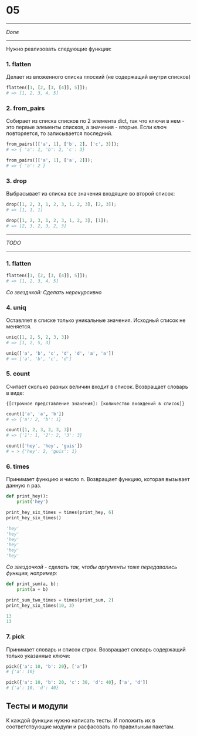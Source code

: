 # 05
******
*Done*
******

Нужно реализовать следующие функции:

### 1. flatten
Делает из вложенного списка плоский (не содержащий внутри списков)

```python
flatten([1, [2, [3, [4]], 5]]);
# => [1, 2, 3, 4, 5]
```

### 2. from_pairs

Собирает из списка списков по 2 элемента dict, так что ключи в нем - это первые элементы списков, а значения - вторые. Если ключ повторяется, то записывается последний.

```python
from_pairs([['a', 1], ['b', 2], ['c', 3]]);
# => { 'a': 1, 'b': 2, 'c': 3}

from_pairs([['a', 1], ['a', 2]]);
# => { 'a': 2 }
```

### 3. drop

Выбрасывает из списка все значения входящие во второй список:

```python
drop([1, 2, 3, 1, 2, 3, 1, 2, 3], [2, 3]);
# => [1, 1, 1]

drop([1, 2, 3, 1, 2, 3, 1, 2, 3], [1]);
# => [2, 3, 2, 3, 2, 3]
```

******
*TODO*
******

### 1. flatten
```python
flatten([1, [2, [3, [4]], 5]]);
# => [1, 2, 3, 4, 5]
```
_Со звездчкой: Сделать нерекурсивно_

### 4. uniq

Оставляет в списке только уникальные значения. Исходный список не меняется.

```python
uniq([1, 2, 5, 2, 3, 3])
# => [1, 2, 5, 3]

uniq(['a', 'b', 'c', 'd', 'd', 'a', 'a'])
# => ['a', 'b', 'c', 'd']
```

### 5. count

Считает сколько разных величин входит в список. Возвращает словарь в виде: 

`{[строчное представление значения]: [количество вхождений в список]}`


```python
count(['a', 'a', 'b'])
# => {'a': 2, 'b': 1}

count([1, 2, 3, 2, 3, 3])
# => {'1': 1, '2': 2, '3': 3}

count(['hey', 'hey', 'guis'])
# = > {'hey': 2, 'guis': 1}
```


### 6. times

Принимает функцию и число n. Возвращает функцию, которая вызывает данную n раз.
```python
def print_hey():
	print('hey')

print_hey_six_times = times(print_hey, 6)
print_hey_six_times()

'hey'
'hey'
'hey'
'hey'
'hey'
'hey'
```

_Со звездочкой - сделать так, чтобы аргументы тоже передавались функции, например:_

```python
def print_sum(a, b):
	print(a + b)

print_sum_two_times = times(print_sum, 2)
print_hey_six_times(10, 3)

13
13
```

### 7. pick

Принимает словарь и список строк. Возвращает словарь содержащий только указанные ключи:

```python
pick({'a': 10, 'b': 20}, ['a'])
# {'a': 10}

pick({'a': 10, 'b': 20, 'c': 30, 'd': 40}, ['a', 'd'])
# {'a': 10, 'd': 40}
```

## Тесты и модули

К каждой функции нужно написать тесты. И положить их в соответствующие модули и расфасовать по правильным пакетам. 